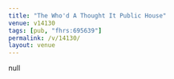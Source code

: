 ```yaml
---
title: "The Who'd A Thought It Public House"
venue: v14130
tags: [pub, "fhrs:695639"]
permalink: /v/14130/
layout: venue
---
```

null